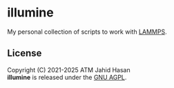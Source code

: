 # illumine
My personal collection of scripts to work with
[LAMMPS](https://github.com/lammps/lammps).

## License
Copyright (C) 2021-2025 ATM Jahid Hasan<br>
**illumine** is released under the [GNU
AGPL](https://www.gnu.org/licenses/agpl-3.0.en.html).
